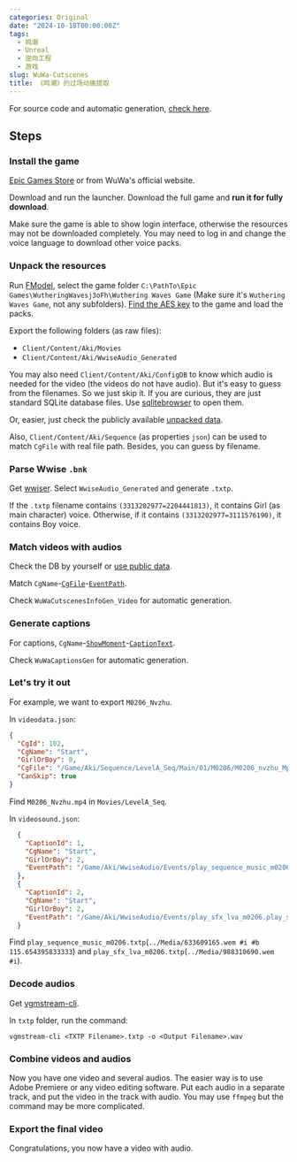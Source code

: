 ```yaml
---
categories: Original
date: "2024-10-18T00:00:00Z"
tags:
  - 鸣潮
  - Unreal
  - 逆向工程
  - 游戏
slug: WuWa-Cutscenes
title: 《鸣潮》的过场动画提取
---
```


For source code and automatic generation, [check here](https://github.com/SunsetMkt/WuWa-Cutscenes).

## Steps

### Install the game

[Epic Games Store](https://store.epicgames.com/en-US/p/wuthering-waves-76ebc5) or from WuWa's official website.

Download and run the launcher. Download the full game and **run it for fully download**.

Make sure the game is able to show login interface, otherwise the resources may not be downloaded completely. You may need to log in and change the voice language to download other voice packs.

### Unpack the resources

Run [FModel](https://github.com/4sval/FModel), select the game folder `C:\PathTo\Epic Games\WutheringWavesj3oFh\Wuthering Waves Game` (Make sure it's `Wuthering Waves Game`, not any subfolders). [Find the AES key](https://github.com/ClostroOffi/wuwa-aes-archive) to the game and load the packs.

Export the following folders (as raw files):

- `Client/Content/Aki/Movies`
- `Client/Content/Aki/WwiseAudio_Generated`

You may also need `Client/Content/Aki/ConfigDB` to know which audio is needed for the video (the videos do not have audio). But it's easy to guess from the filenames. So we just skip it. If you are curious, they are just standard SQLite database files. Use [sqlitebrowser](https://github.com/sqlitebrowser/sqlitebrowser) to open them.

Or, easier, just check the publicly available [unpacked data](https://github.com/Arikatsu/WutheringWaves_Data/blob/1.3/BinData/cgVedio/videosound.json).

Also, `Client/Content/Aki/Sequence` (as properties `json`) can be used to match `CgFile` with real file path. Besides, you can guess by filename.

### Parse Wwise `.bnk`

Get [wwiser](https://github.com/bnnm/wwiser). Select `WwiseAudio_Generated` and generate `.txtp`.

If the `.txtp` filename contains `(3313202977=2204441813)`, it contains Girl (as main character) voice. Otherwise, if it contains `(3313202977=3111576190)`, it contains Boy voice.

### Match videos with audios

Check the DB by yourself or [use public data](https://github.com/Arikatsu/WutheringWaves_Data/blob/1.3/BinData/cgVedio/videodata.json).

Match `CgName`-[`CgFile`](https://github.com/Arikatsu/WutheringWaves_Data/blob/1.3/BinData/cgVedio/videodata.json)-[`EventPath`](https://github.com/Arikatsu/WutheringWaves_Data/blob/1.3/BinData/cgVedio/videosound.json).

Check `WuWaCutscenesInfoGen_Video` for automatic generation.

### Generate captions

For captions, `CgName`-[`ShowMoment`](https://github.com/Arikatsu/WutheringWaves_Data/blob/1.3/BinData/cgVedio/videocaption.json)-[`CaptionText`](https://github.com/Arikatsu/WutheringWaves_Data/blob/1.3/Textmaps/zh-Hans/multi_text/MultiText.json).

Check `WuWaCaptionsGen` for automatic generation.

### Let's try it out

For example, we want to export `M0206_Nvzhu`.

In `videodata.json`:

```json
{
  "CgId": 102,
  "CgName": "Start",
  "GirlOrBoy": 0,
  "CgFile": "/Game/Aki/Sequence/LevelA_Seq/Main/01/M0206/M0206_nvzhu_Mp4.M0206_nvzhu_Mp4",
  "CanSkip": true
}
```

Find `M0206_Nvzhu.mp4` in `Movies/LevelA_Seq`.

In `videosound.json`:

```json
  {
    "CaptionId": 1,
    "CgName": "Start",
    "GirlOrBoy": 2,
    "EventPath": "/Game/Aki/WwiseAudio/Events/play_sequence_music_m0206.play_sequence_music_m0206"
  },
  {
    "CaptionId": 2,
    "CgName": "Start",
    "GirlOrBoy": 2,
    "EventPath": "/Game/Aki/WwiseAudio/Events/play_sfx_lva_m0206.play_sfx_lva_m0206"
  }
```

Find `play_sequence_music_m0206.txtp`(`../Media/633609165.wem #i #b 115.654395833333`) and `play_sfx_lva_m0206.txtp`(`../Media/988310690.wem #i`).

### Decode audios

Get [vgmstream-cli](https://github.com/vgmstream/vgmstream).

In `txtp` folder, run the command:

```shell
vgmstream-cli <TXTP Filename>.txtp -o <Output Filename>.wav
```

### Combine videos and audios

Now you have one video and several audios. The easier way is to use Adobe Premiere or any video editing software. Put each audio in a separate track, and put the video in the track with audio. You may use `ffmpeg` but the command may be more complicated.

### Export the final video

Congratulations, you now have a video with audio.
